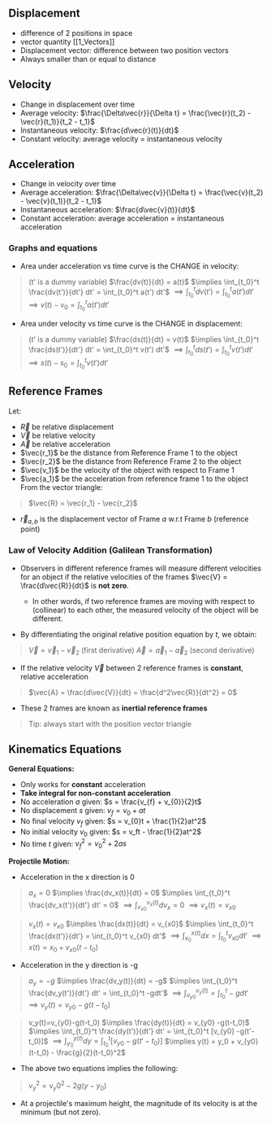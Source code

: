 ## Displacement
- difference of 2 positions in space
- vector quantity [[1_Vectors]]
- Displacement vector: difference between two position vectors
- Always smaller than or equal to distance
## Velocity
- Change in displacement over time
- Average velocity: $\frac{\Delta\vec{r}}{\Delta t} = \frac{\vec{r}(t_2) - \vec{r}(t_1)}{t_2 - t_1}$
- Instantaneous velocity: $\frac{d\vec{r}(t)}{dt}$
- Constant velocity: average velocity = instantaneous velocity
## Acceleration
- Change in velocity over time
- Average acceleration: $\frac{\Delta\vec{v}}{\Delta t} = \frac{\vec{v}(t_2) - \vec{v}(t_1)}{t_2 - t_1}$
- Instantaneous acceleration: $\frac{d\vec{v}(t)}{dt}$
- Constant acceleration: average acceleration = instantaneous acceleration
### Graphs and equations
- Area under acceleration vs time curve is the CHANGE in velocity:
> (t' is a dummy variable)
> $\frac{dv(t)}{dt} = a(t)$
> $\implies \int_{t_0}^t \frac{dv(t')}{dt'} dt' = \int_{t_0}^t a(t') dt'$
> $\implies \int_{t_0}^t dv(t') = \int_{t_0}^t a(t') dt'$
> $\implies v(t) - v_0 = \int_{t_0}^t a(t') dt'$

- Area under velocity vs time curve is the CHANGE in displacement:
> (t' is a dummy variable)
> $\frac{ds(t)}{dt} = v(t)$
> $\implies \int_{t_0}^t \frac{ds(t')}{dt'} dt' = \int_{t_0}^t v(t') dt'$
> $\implies \int_{t_0}^t ds(t') = \int_{t_0}^t v(t') dt'$
> $\implies s(t) - s_0 = \int_{t_0}^t v(t') dt'$
## Reference Frames
Let:
- $\vec{R}$ be relative displacement
- $\vec{V}$ be relative velocity
- $\vec{A}$ be relative acceleration
- $\vec{r_1}$ be the distance from Reference Frame 1 to the object
- $\vec{r_2}$ be the distance from Reference Frame 2 to the object
- $\vec{v_1}$ be the velocity of the object with respect to Frame 1
- $\vec{a_1}$ be the acceleration from reference frame 1 to the object
From the vector triangle:
> $\vec{R} = \vec{r_1} - \vec{r_2}$
- $\vec{r}_{a, b}$ is  the displacement vector of Frame $a$ w.r.t Frame $b$ (reference point)
### Law of Velocity Addition (Galilean Transformation)
- Observers in different reference frames will measure different velocities for an object if the relative velocities of the frames $\vec{V} = \frac{d\vec{R}}{dt}$ is **not zero**.
	- In other words, if two reference frames are moving with respect to (collinear) to each other, the measured velocity of the object will be different.

- By differentiating the original relative position equation by $t$, we obtain:
> $\vec{V} = \vec{v}_1 - \vec{v}_2$ (first derivative)
> $\vec{A} = \vec{a}_1 - \vec{a}_2$ (second derivative)

- If the relative velocity $\vec{V}$ between 2 reference frames is **constant**, relative acceleration
> $\vec{A} = \frac{d\vec{V}}{dt} = \frac{d^2\vec{R}}{dt^2} = 0$

- These 2 frames are known as **inertial reference frames**

> Tip: always start with the position vector triangle

## Kinematics Equations
**General Equations:** 
- Only works for **constant** acceleration
- **Take integral for non-constant acceleration**
- No acceleration $a$ given: $s = \frac{v_{f} + v_{0}}{2}t$
- No displacement $s$ given: $v_{f} = v_{0} + at$
- No final velocity $v_{f}$ given: $s = v_{0}t + \frac{1}{2}at^2$
- No initial velocity $v_0$ given: $s = v_ft - \frac{1}{2}at^2$
- No time $t$ given: $v_f^2 = v_0^2 + 2as$

**Projectile Motion:**
- Acceleration in the x direction is 0
> $a_x=0$
> $\implies \frac{dv_x(t)}{dt} = 0$
> $\implies \int_{t_0}^t \frac{dv_x(t')}{dt'} dt' = 0$
> $\implies \int_{v_{x0}}^{v_x(t)} dv_x = 0$
> $\implies v_x(t)=v_{x0}$

> $v_x(t)=v_{x0}$
> $\implies \frac{dx(t)}{dt} = v_{x0}$
> $\implies \int_{t_0}^t \frac{dx(t')}{dt'} = \int_{t_0}^t v_{x0} dt'$
> $\implies \int_{x_0}^{x(t)} dx = \int_{t_0}^t v_{x0} dt'$
> $\implies x(t) = x_0 + v_{x0}(t-t_0)$

- Acceleration in the y direction is -g
> $a_y = -g$
> $\implies \frac{dv_y(t)}{dt} = -g$
> $\implies \int_{t_0}^t \frac{dv_y(t')}{dt'} dt' = \int_{t_0}^t -gdt'$
> $\implies \int_{v_{y0}}^{v_y(t)} = \int_{t_0}^t -gdt'$
> $\implies v_y(t)=v_{y0}-g(t-t_0)$

> v_y(t)=v_{y0}-g(t-t_0)
> $\implies \frac{dy(t)}{dt} = v_{y0} -g(t-t_0)$
> $\implies \int_{t_0}^t \frac{dy(t')}{dt'} dt' = \int_{t_0}^t [v_{y0} -g(t'-t_0)]$
> $\implies \int_{y_0}^{y(t)} dy = \int_{t_0}^t [v_{y0} -g(t'-t_0)]$
> $\implies y(t) = y_0 + v_{y0} (t-t_0) - \frac{g}{2}(t-t_0)^2$
- The above two equations implies the following:
> $v_y^2 = v_y0^2 - 2 g (y - y_0)$

- At a projectile's maximum height, the magnitude of its velocity is at the minimum (but not zero).

